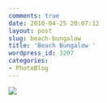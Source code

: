 ```yaml
---
comments: true
date: 2010-04-25 20:07:12
layout: post
slug: beach-bungalow
title: 'Beach Bungalow '
wordpress_id: 3207
categories:
- PhotoBlog
---
```


![](http://ryanfitzer.com/main/wp-content/uploads/2010/04/2010-04-09-at-14-52-27.jpg)
